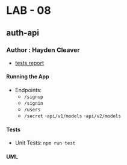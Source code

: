 # LAB - 08

## auth-api

### Author : Hayden Cleaver

- [tests report](https://github.com/HaydenCleaver/auth-api/actions)

#### Running the App

- Endpoints:
  - `/signup`
  - `/signin`
  - `/users`
  - `/secret`
  -`api/v1/models`
 -`api/v2/models`
 
#### Tests

- Unit Tests: `npm run test`

#### UML

